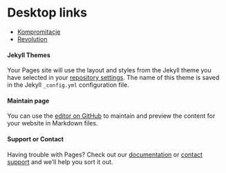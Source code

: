 # Desktop links

- [Kompromitacje](https://https://kompromitacje.blogspot.com/)
- [Revolution](https://gamithra.com/)




#### Jekyll Themes

Your Pages site will use the layout and styles from the Jekyll theme you have selected in your [repository settings](https://github.com/bogas/bogas/settings). The name of this theme is saved in the Jekyll `_config.yml` configuration file.

#### Maintain page
You can use the [editor on GitHub](https://github.com/bogas/bogas/edit/master/README.md) to maintain and preview the content for your website in Markdown files.

#### Support or Contact

Having trouble with Pages? Check out our [documentation](https://help.github.com/categories/github-pages-basics/) or [contact support](https://github.com/contact) and we’ll help you sort it out.
